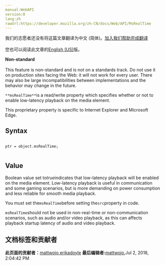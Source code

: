 ```yaml
---
manual:WebAPI
version:0
lang:zh
rawUrl:https://developer.mozilla.org/zh-CN/docs/Web/API/MsRealTime
---
```




<bdi>我们的志愿者还没有将这篇文章翻译为<bdi>中文 (简体)</bdi>。[加入我们帮助完成翻译](%15317 "")<br></br>您也可以阅读此文章的[English (US)](%15265 "")版。</bdi>






**Non-standard**<br></br>This feature is non-standard and is not on a standards track. Do not use it on production sites facing the Web: it will not work for every user. There may also be large incompatibilities between implementations and the behavior may change in the future.




`**msRealTime**`is a read/write property which specifies whether or not to enable low-latency playback on the media element.



This proprietary property is specific to Internet Explorer and Microsoft Edge.


## Syntax<a name="Syntax"></a>

```
 
ptr = object.msRealTime;


```

## Value<a name="Value"></a>


Boolean value set to<em>true</em>indicates that low-latency playback will be enabled on the media element. Low-latency playback is useful in communication and some gaming scenarios, but is more demanding on power consumption and less reliable for smooth media playback.



You must set the`msRealTime`before setting the`src`property in code.



`msRealTime`should not be used in non-real-time or non-communication scenarios, such as audio and/or video playback, as this can affects playback startup latency of audio and video playback.




## 文档标签和贡献者
**此页面的贡献者：**[mattwojo](%14635 ""),[erikadoyle](%3894 "")
**最后编辑者:**[mattwojo](%14635 ""),<time>Jul 2, 2018, 2:04:42 PM</time>


